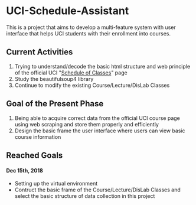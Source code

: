 # UCI-Schedule-Assistant
This is a project that aims to develop a multi-feature system with user interface that helps UCI students with their enrollment into courses. 

## Current Activities
1. Trying to understand/decode the basic html structure and web principle of the official UCI "[Schedule of Classes](https://www.reg.uci.edu/perl/WebSoc)" page
2. Study the beautifulsoup4 library
3. Continue to modify the existing Course/Lecture/DisLab Classes

## Goal of the Present Phase
1. Being able to acquire correct data from the official UCI course page using web scraping and store them properly and efficiently
2. Design the basic frame the user interface where users can view basic course information

## Reached Goals
#### Dec 15th, 2018
* Setting up the virtual environment
* Contruct the basic frame of the Course/Lecture/DisLab Classes and select the basic structure of data collection in this project
